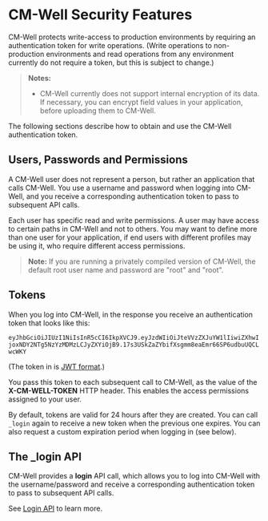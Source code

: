 # CM-Well Security Features #

CM-Well protects write-access to production environments by requiring an authentication token for write operations. (Write operations to non-production environments and read operations from any environment currently do not require a token, but this is subject to change.)

> **Notes:**
> * CM-Well currently does not support internal encryption of its data. If necessary, you can encrypt field values in your application, before uploading them to CM-Well.


The following sections describe how to obtain and use the CM-Well authentication token.

## Users, Passwords and Permissions ##

A CM-Well user does not represent a person, but rather an application that calls CM-Well. You use a username and password when logging into CM-Well, and you receive a corresponding authentication token to pass to subsequent API calls.

Each user has specific read and write permissions. A user may have access to certain paths in CM-Well and not to others. You may want to define more than one user for your application, if end users with different profiles may be using it, who require different access permissions.

>**Note:** If you are running a privately compiled version of CM-Well, the default root user name and password are "root" and "root".

## Tokens ##

When you log into CM-Well, in the response you receive an authentication token that looks like this:
 
`eyJhbGciOiJIUzI1NiIsInR5cCI6IkpXVCJ9.eyJzdWIiOiJteVVzZXJuYW1lIiwiZXhwIjoxNDY2NTg5NzYzMDMzLCJyZXYiOjB9.17s3USkZaZYbifXsgmm8eaEmr66SP6udbuUQCLwcWKY`

(The token in is [JWT format](http://jwt.io).)

You pass this token to each subsequent call to CM-Well, as the value of the **X-CM-WELL-TOKEN** HTTP header. This enables the access permissions assigned to your user.

By default, tokens are valid for 24 hours after they are created. You can call `_login` again to receive a new token when the previous one expires. You can also request a custom expiration period when logging in (see below).


## The _login API ##

CM-Well provides a **login** API call, which allows you to log into CM-Well with the username/password and receive a corresponding authentication token to pass to subsequent API calls.

See [Login API](API.Login.Login.md) to learn more.








